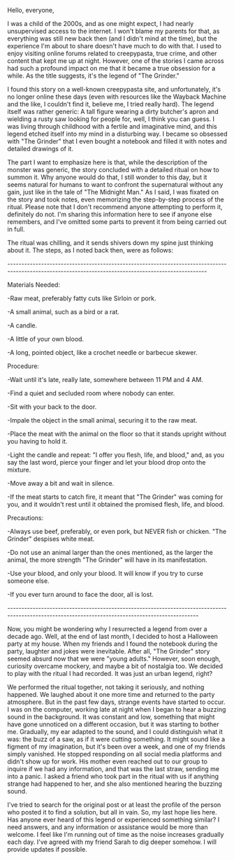 Hello, everyone,  
  
I was a child of the 2000s, and as one might expect, I had nearly unsupervised access to the internet. I won't blame my parents for that, as everything was still new back then (and I didn't mind at the time), but the experience I'm about to share doesn't have much to do with that. I used to enjoy visiting online forums related to creepypasta, true crime, and other content that kept me up at night. However, one of the stories I came across had such a profound impact on me that it became a true obsession for a while. As the title suggests, it's the legend of "The Grinder." 

I found this story on a well-known creepypasta site, and unfortunately, it's no longer online these days (even with resources like the Wayback Machine and the like, I couldn't find it, believe me, I tried really hard). The legend itself was rather generic: A tall figure wearing a dirty butcher's apron and wielding a rusty saw looking for people for, well, I think you can guess. I was living through childhood with a fertile and imaginative mind, and this legend etched itself into my mind in a disturbing way. I became so obsessed with "The Grinder" that I even bought a notebook and filled it with notes and detailed drawings of it.  
  
The part I want to emphasize here is that, while the description of the monster was generic, the story concluded with a detailed ritual on how to summon it. Why anyone would do that, I still wonder to this day, but it seems natural for humans to want to confront the supernatural without any gain, just like in the tale of "The Midnight Man." As I said, I was fixated on the story and took notes, even memorizing the step-by-step process of the ritual. Please note that I don't recommend anyone attempting to perform it, definitely do not. I'm sharing this information here to see if anyone else remembers, and I've omitted some parts to prevent it from being carried out in full.  
  
The ritual was chilling, and it sends shivers down my spine just thinking about it. The steps, as I noted back then, were as follows:

  
\-----------------------------------------------------------------------------------------------------------------------------------------------------  
Materials Needed:  
  
\-Raw meat, preferably fatty cuts like Sirloin or pork.  
\-A small animal, such as a bird or a rat.  
\-A candle.  
\-A little of your own blood.  
\-A long, pointed object, like a crochet needle or barbecue skewer.

  
Procedure:  
  
\-Wait until it's late, really late, somewhere between 11 PM and 4 AM.  
\-Find a quiet and secluded room where nobody can enter.  
\-Sit with your back to the door.  
\-Impale the object in the small animal, securing it to the raw meat.  
\-Place the meat with the animal on the floor so that it stands upright without you having to hold it.  
\-Light the candle and repeat: "I offer you flesh, life, and blood," and, as you say the last word, pierce your finger and let your blood drop onto the mixture.  
\-Move away a bit and wait in silence.  
\-If the meat starts to catch fire, it meant that "The Grinder" was coming for you, and it wouldn't rest until it obtained the promised flesh, life, and blood.  
  
Precautions:  
  
\-Always use beef, preferably, or even pork, but NEVER fish or chicken. "The Grinder" despises white meat.  
\-Do not use an animal larger than the ones mentioned, as the larger the animal, the more strength "The Grinder" will have in its manifestation.  
\-Use your blood, and only your blood. It will know if you try to curse someone else.  
\-If you ever turn around to face the door, all is lost.

\--------------------------------------------------------------------------------------------------------------------------------------------------

  
Now, you might be wondering why I resurrected a legend from over a decade ago. Well, at the end of last month, I decided to host a Halloween party at my house. When my friends and I found the notebook during the party, laughter and jokes were inevitable. After all, "The Grinder" story seemed absurd now that we were "young adults." However, soon enough, curiosity overcame mockery, and maybe a bit of nostalgia too. We decided to play with the ritual I had recorded. It was just an urban legend, right?  
  
We performed the ritual together, not taking it seriously, and nothing happened. We laughed about it one more time and returned to the party atmosphere. But in the past few days, strange events have started to occur. I was on the computer, working late at night when I began to hear a buzzing sound in the background. It was constant and low, something that might have gone unnoticed on a different occasion, but it was starting to bother me. Gradually, my ear adapted to the sound, and I could distinguish what it was: the buzz of a saw, as if it were cutting something. It might sound like a figment of my imagination, but it's been over a week, and one of my friends simply vanished. He stopped responding on all social media platforms and didn't show up for work. His mother even reached out to our group to inquire if we had any information, and that was the last straw, sending me into a panic. I asked a friend who took part in the ritual with us if anything strange had happened to her, and she also mentioned hearing the buzzing sound.  
  
I've tried to search for the original post or at least the profile of the person who posted it to find a solution, but all in vain. So, my last hope lies here. Has anyone ever heard of this legend or experienced something similar? I need answers, and any information or assistance would be more than welcome. I feel like I'm running out of time as the noise increases gradually each day. I've agreed with my friend Sarah to dig deeper somehow. I will provide updates if possible.  
  
  
  
  
